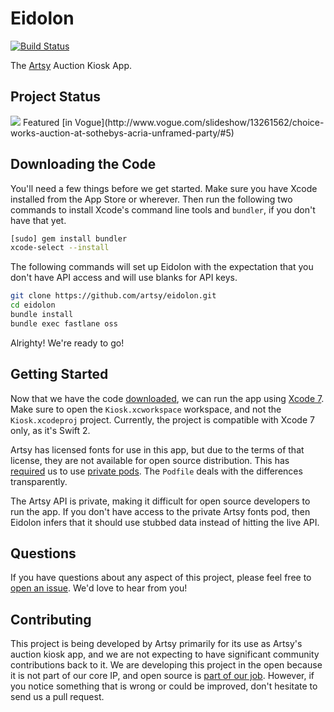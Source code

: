 Eidolon
=======

[![Build Status](https://travis-ci.org/artsy/eidolon.svg?branch=master)](https://travis-ci.org/artsy/eidolon)

The [Artsy](https://artsy.net) Auction Kiosk App.

Project Status
----------------

<img src ="https://raw.githubusercontent.com/artsy/eidolon/master/docs/eidolon_preview.jpg">
Featured [in Vogue](http://www.vogue.com/slideshow/13261562/choice-works-auction-at-sothebys-acria-unframed-party/#5)


Downloading the Code
----------------

You'll need a few things before we get started. Make sure you have Xcode installed from 
the App Store or wherever. Then run the following two commands to install Xcode's
command line tools and `bundler`, if you don't have that yet.

```sh
[sudo] gem install bundler
xcode-select --install
```

The following commands will set up Eidolon with the expectation that you don't 
have API access and will use blanks for API keys. 

```sh
git clone https://github.com/artsy/eidolon.git
cd eidolon
bundle install
bundle exec fastlane oss
```

Alrighty! We're ready to go!

Getting Started
---------------

Now that we have the code [downloaded](#downloading-the-code), we can run the
app using [Xcode 7](https://developer.apple.com/xcode/downloads/). Make sure to
open the `Kiosk.xcworkspace` workspace, and not the `Kiosk.xcodeproj` project.
Currently, the project is compatible with Xcode 7 only, as it's Swift 2.

Artsy has licensed fonts for use in this app, but due to the terms of that
license, they are not available for open source distribution. This has [required](http://artsy.github.io/blog/2014/06/20/artsys-first-closed-source-pod/)
us to use [private pods](http://guides.cocoapods.org/making/private-cocoapods.html).
The `Podfile` deals with the differences transparently.

The Artsy API is private, making it difficult for open source developers to run
the app. If you don't have access to the private Artsy fonts pod, then Eidolon
infers that it should use stubbed data instead of hitting the live API. 

Questions
---------

If you have questions about any aspect of this project, please feel free to
[open an issue](https://github.com/artsy/eidolon/issues/new). We'd love to hear
from you!

Contributing
------------

This project is being developed by Artsy primarily for its use as Artsy's
auction kiosk app, and we are not expecting to have significant community
contributions back to it. We are developing this project in the open because
it is not part of our core IP, and open source is [part of our job](http://code.dblock.org/open-source-is-simply-part-of-my-teams-job-description). However, if you notice something that is wrong or could be
improved, don't hesitate to send us a pull request.
